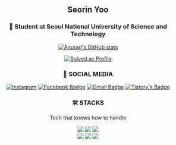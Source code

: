 <h2 align="center"> Seorin Yoo </h2>
<h3 align="center">🏫 Student at Seoul National University of Science and Technology</h3>



<div align=center>

[![Anurag's GitHub stats](https://github-readme-stats.vercel.app/api?username=SeorinY&theme=github_dark)](https://github.com/anuraghazra/github-readme-stats)

[![Solved.ac Profile](http://mazassumnida.wtf/api/v2/generate_badge?boj=sprout3082)](https://solved.ac/dbstj16/)

</div>




<h3 align=center>🌱 SOCIAL MEDIA</h3>
<div align="center">

[![Instagram](https://img.shields.io/badge/Instagram-E4405F?style=flat-square&logo=Instagram&logoColor=white&link=https://https://www.instagram.com/seorin_yy/)](https://www.instagram.com/seorin_yy/)
[![Facebook Badge](https://img.shields.io/badge/facebook-1877f2?style=flat-square&logo=facebook&logoColor=white&link=https://www.facebook.com/seoriny)](https://www.facebook.com/seoriny) 
[![Gmail Badge](https://img.shields.io/badge/Gmail-d14836?style=flat-square&logo=Gmail&logoColor=white&link=mailto:sprout3082@gmail.com)](mailto:sprout3082@gmail.com)
[![Tistory's Badge](https://github-readme-tistory-card.vercel.app/api/badge?name=Tistory&theme=dark)](https://seorin-yy.tistory.com)
<!-- [![Tistory's Badge](https://img.shields.io/badge/Tistory-000000?style=flat-square&logo=Tistory&logoColor=white&link=mailto:sprout3082@gmail.com)](mailto:sprout3082@gmail.com) -->
  
</div>


<h3 align=center>🛠 STACKS</h3>
<p align="center">Tech that knows how to handle</p>
<div align="center">
  
  <img src="https://img.shields.io/badge/Swift-F05138?style=for-the-badge&logo=Swift&logoColor=white"> 
  <img src="https://img.shields.io/badge/node.js-339933?style=for-the-badge&logo=Node.js&logoColor=white">
  <img src="https://img.shields.io/badge/express-000000?style=for-the-badge&logo=express&logoColor=white">
<!--   <img src="https://img.shields.io/badge/springboot-6DB33F?style=for-the-badge&logo=springboot&logoColor=white"> -->
  <br>
<!--   <img src="https://img.shields.io/badge/java-007396?style=for-the-badge&logo=java&logoColor=white">  -->
  <img src="https://img.shields.io/badge/c++-00599C?style=for-the-badge&logo=c%2B%2B&logoColor=white">
  <img src="https://img.shields.io/badge/python-3776AB?style=for-the-badge&logo=python&logoColor=white"> 
    <img src="https://img.shields.io/badge/aws-232F3E?style=for-the-badge&logo=amazonaws&logoColor=white">  
  <br>
<!--   <img src="https://img.shields.io/badge/mysql-4479A1?style=for-the-badge&logo=mysql&logoColor=white">  -->
<!--   <img src="https://img.shields.io/badge/linux-FCC624?style=for-the-badge&logo=linux&logoColor=black">  -->
  <br>

<!--
  [![Top Langs](https://github-readme-stats.vercel.app/api/top-langs/?username=seorinY&layout=compact&count_private=true)](https://github.com/anuraghazra/github-readme-stats)
  -->
  
</div>
